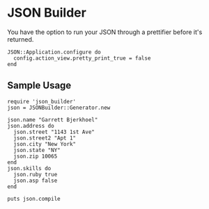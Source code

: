 # JSON Builder

You have the option to run your JSON through a prettifier before it's returned.

    JSON::Application.configure do
      config.action_view.pretty_print_true = false
    end

## Sample Usage

    require 'json_builder'
    json = JSONBuilder::Generator.new

    json.name "Garrett Bjerkhoel"
    json.address do
      json.street "1143 1st Ave"
      json.street2 "Apt 1"
      json.city "New York"
      json.state "NY"
      json.zip 10065
    end
    json.skills do
      json.ruby true
      json.asp false
    end
    
    puts json.compile